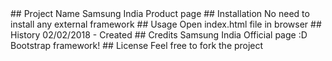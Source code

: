 <snippet>
<content>
##  Project Name
Samsung India Product page
## Installation
No need to install any external framework
## Usage
Open index.html file in browser
## History
02/02/2018 - Created
## Credits
Samsung India Official page :D <br>
Bootstrap framework!
## License
Feel free to fork the project
</content>
</snippet>

